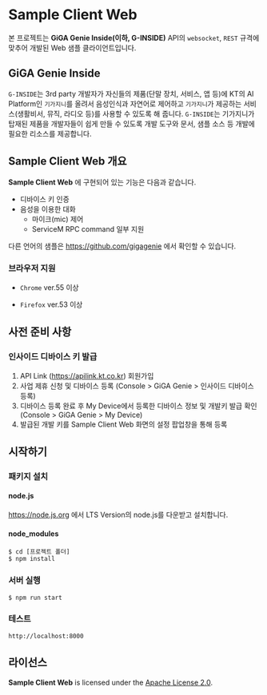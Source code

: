 # Sample Client Web

본 프로젝트는 **GiGA Genie Inside(이하, G-INSIDE)** API의  `websocket`, `REST` 규격에 맞추어 개발된 Web 샘플 클라이언트입니다.



## GiGA Genie Inside

`G-INSIDE`는 3rd party 개발자가 자신들의 제품(단말 장치, 서비스, 앱 등)에 KT의 AI Platform인 `기가지니`를 올려서 음성인식과 자연어로 제어하고 `기가지니`가 제공하는 서비스(생활비서, 뮤직, 라디오 등)를 사용할 수 있도록 해 줍니다. `G-INSIDE`는 기가지니가 탑재된 제품을 개발자들이 쉽게 만들 수 있도록 개발 도구와 문서, 샘플 소스 등 개발에 필요한 리소스를 제공합니다.



## Sample Client Web 개요

**Sample Client Web** 에 구현되어 있는 기능은 다음과 같습니다.

- 디바이스 키 인증
- 음성을 이용한 대화
  - 마이크(mic) 제어
  - ServiceM RPC command 일부 지원



다른 언어의 샘플은 https://github.com/gigagenie 에서 확인할 수 있습니다.



### 브라우저 지원

- `Chrome` ver.55 이상

- `Firefox` ver.53 이상

  

## 사전 준비 사항

### 인사이드 디바이스 키 발급

1. API Link (https://apilink.kt.co.kr) 회원가입
2. 사업 제휴 신청 및 디바이스 등록 (Console > GiGA Genie > 인사이드 디바이스 등록)
3. 디바이스 등록 완료 후 My Device에서 등록한 디바이스 정보 및 개발키 발급 확인 (Console > GiGA Genie > My Device)
4. 발급된 개발 키를 Sample Client Web 화면의 설정 팝업창을 통해 등록



## 시작하기

### 패키지 설치

#### node.js

https://node.js.org 에서 LTS Version의 node.js를 다운받고 설치합니다.

#### node_modules 

```shell
$ cd [프로젝트 폴더]
$ npm install
```



### 서버 실행

```shell
$ npm run start
```



### 테스트

```
http://localhost:8000
```



## 라이선스

**Sample Client Web** is licensed under the [Apache License 2.0](http://www.apache.org/licenses/LICENSE-2.0).

